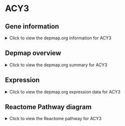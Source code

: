 <h1>ACY3</h1>

<h2>Gene information</h2>
<details>
  <summary>Click to view the depmap.org information for ACY3</summary>
  <p><a href="https://depmap.org/portal/gene/ACY3?tab=about" target="_BLANK">Open page in a new tab...</a></p>
  <iframe src="https://depmap.org/portal/gene/ACY3?tab=about" style="border:none;width:100%;height:800px"></iframe>
</details>

<h2>Depmap overview</h2>
<details>
  <summary>Click to view the depmap.org summary for ACY3</summary>
  <p><a href="https://depmap.org/portal/gene/ACY3?tab=overview" target="_BLANK">Open page in a new tab...</a></p>
  <iframe src="https://depmap.org/portal/gene/ACY3?tab=overview" style="border:none;width:100%;height:800px"></iframe>
</details>

<h2>Expression</h2>
<details>
  <summary>Click to view the depmap.org expression data for ACY3</summary>
  <p><a href="https://depmap.org/portal/gene/ACY3?tab=characterization" target="_BLANK">Open page in a new tab...</a></p>
  <iframe src="https://depmap.org/portal/gene/ACY3?tab=characterization" style="border:none;width:100%;height:800px"></iframe>
</details>



<h2>Reactome Pathway diagram</h2>
<details>
  <summary>Click to view the Reactome pathway for ACY3</summary>
  <p><a href="https://reactome.org/PathwayBrowser/#/R-HSA-5423646" target="_BLANK">Open page in a new tab...</a></p>
  <p>Aflatoxin activation and detoxification</p>
<iframe src="https://reactome.org/PathwayBrowser/#/R-HSA-5423646" style="border:none;width:100%;height:800px"></iframe>
</details>



